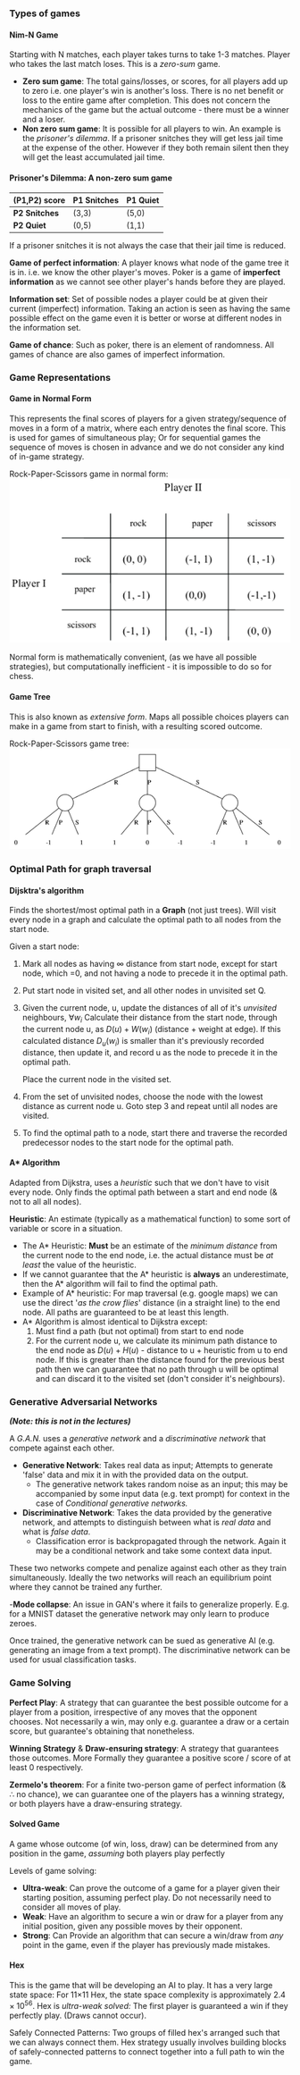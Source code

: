 ### Types of games

#### Nim-N Game
Starting with N matches, each player takes turns to take 1-3 matches. Player who takes the last match loses.
This is a *zero-sum* game.

- **Zero sum game**: The total gains/losses, or scores, for all players add up to zero i.e. one player's win is another's loss. There is no net benefit or loss to the entire game after completion. This does not concern the mechanics of the game but the actual outcome - there must be a winner and a loser.
- **Non zero sum game**: It is possible for all players to win. An example is the *prisoner's dilemma*. If a prisoner snitches they will get less jail time at the expense of the other. However if they both remain silent then they will get the least accumulated jail time.

#### Prisoner's Dilemma: A non-zero sum game

| (P1,P2) score | P1 Snitches | P1 Quiet |
| ------------- | ----------- | -------- |
| **P2 Snitches**   | (3,3)       | (5,0)    |
| **P2 Quiet**      | (0,5)       | (1,1)    |

If a prisoner snitches it is not always the case that their jail time is reduced.

**Game of perfect information**: A player knows what node of the game tree it is in. i.e. we know the other player's moves. Poker is a game of **imperfect information** as we cannot see other player's hands before they are played.

**Information set**: Set of possible nodes a player could be at given their current (imperfect) information. Taking an action is seen as having the same possible effect on the game even it is better or worse at different nodes in the information set.

**Game of chance**: Such as poker, there is an element of randomness. All games of chance are also games of imperfect information.


### Game Representations

#### Game in Normal Form
This represents the final scores of players for a given strategy/sequence of moves in a form of a matrix, where each entry denotes the final score. This is used for games of simultaneous play; Or for sequential games the sequence of moves is chosen in advance and we do not consider any kind of in-game strategy.

Rock-Paper-Scissors game in normal form:
![](misc/Pasted%20image%2020231005121933.png)

Normal form is mathematically convenient, (as we have all possible strategies), but computationally inefficient - it is impossible to do so for chess.

#### Game Tree
This is also known as *extensive form*.
Maps all possible choices players can make in a game from start to finish, with a resulting scored outcome.

Rock-Paper-Scissors game tree:
![](misc/Pasted%20image%2020231005121239.png)



### Optimal Path for graph traversal

#### Dijsktra's algorithm
Finds the shortest/most optimal path in a **Graph** (not just trees). Will visit every node in a graph and calculate the optimal path to all nodes from the start node.

Given a start node:
1. Mark all nodes as having $\infty$ distance from start node, except for start node, which =0, and not having a node to precede it in the optimal path.
2. Put start node in visited set, and all other nodes in unvisited set Q.
3. Given the current node, u, update the distances of all of it's *unvisited* neighbours, $\forall w_i$ Calculate their distance from the 
	start node, through the current node u, as $D(u)+W(w_i)$ (distance + weight at edge). 
	If this calculated distance $D_u(w_i)$ is smaller than it's previously recorded distance, then update it, and record u as the node to precede it in the optimal path.
	
	Place the current node in the visited set.
4. From the set of unvisited nodes, choose the node with the lowest distance as current node u. Goto step 3 and repeat until all nodes are visited.
5. To find the optimal path to a node, start there and traverse the recorded predecessor nodes to the start node for the optimal path.


#### A* Algorithm
Adapted from Dijkstra, uses a *heuristic* such that we don't have to visit every node. Only finds the optimal path between a start and end node (& not to all all nodes).

**Heuristic**: An estimate (typically as a mathematical function) to some sort of variable or score in a situation.

- The A* Heuristic: **Must** be an estimate of the *minimum distance* from the current node to the end node, i.e. the actual distance must be *at least* the value of the heuristic.
- If we cannot guarantee that the A* heuristic is **always** an underestimate, then the A* algorithm will fail to find the optimal path.
- Example of A* heuristic: For map traversal (e.g. google maps) we can use the direct '*as the crow flies*' distance (in a straight line) to the end node. All paths are guaranteed to be at least this length.
- A* Algorithm is almost identical to Dijkstra except:
	1. Must find a path (but not optimal) from start to end node
	2. For the current node u, we calculate its minimum path distance to the end node as $D(u)+H(u)$ - distance to u + heuristic from u to end node. If this is greater than the distance found for the previous best path then we can guarantee that no path through u will be optimal and can discard it to the visited set (don't consider it's neighbours).

### Generative Adversarial Networks
***(Note: this is not in the lectures)***

A *G.A.N.* uses a *generative network* and a *discriminative network* that compete against each other.

- **Generative Network**: Takes real data as input; Attempts to generate 'false' data and mix it in with the provided data on the output.
	- The generative network takes random noise as an input; this may be accompanied by some input data (e.g. text prompt) for context in the case of *Conditional generative networks.*
- **Discriminative Network**: Takes the data provided by the generative network, and attempts to distinguish between what is *real data* and what is *false data*.
	- Classification error is backpropagated through the network. Again it may be a conditional network and take some context data input.

These two networks compete and penalize against each other as they train simultaneously. Ideally the two networks will reach an equilibrium point where they cannot be trained any further.

-**Mode collapse**: An issue in GAN's where it fails to generalize properly. E.g. for a MNIST dataset the generative network may only learn to produce zeroes.

Once trained, the generative network can be sued as generative AI (e.g. generating an image from a text prompt). The discriminative network can be used for usual classification tasks.


### Game Solving

**Perfect Play**: A strategy that can guarantee the best possible outcome for a player from a position, irrespective of any moves that the opponent chooses. Not necessarily a win, may only e.g. guarantee a draw or a certain score, but guarantee's obtaining that nonetheless.

**Winning Strategy** & **Draw-ensuring strategy**: A strategy that guarantees those outcomes. More Formally they guarantee a positive score / score of at least 0 respectively.

**Zermelo's theorem**: For a finite two-person game of perfect information (& $\therefore$ no chance), we can guarantee one of the players has a winning strategy, or both players have a draw-ensuring strategy.

#### Solved Game
A game whose outcome (of win, loss, draw) can be determined from any position in the game, *assuming* both players play perfectly

Levels of game solving:
- **Ultra-weak**: Can prove the outcome of a game for a player given their starting position, assuming perfect play. Do not necessarily need to consider all moves of play.
- **Weak**: Have an algorithm to secure a win or draw for a player from any initial position, given any possible moves by their opponent.
- **Strong**: Can Provide an algorithm that can secure a win/draw from *any* point in the game, even if the player has previously made mistakes.

#### Hex 
This is the game that will be developing an AI to play. It has a very large state space: For 11×11 Hex, the state space complexity is approximately $2.4×10^{56}$.
Hex is *ultra-weak solved:* The first player is guaranteed a win if they perfectly play. (Draws cannot occur).

Safely Connected Patterns: Two groups of filled hex's arranged such that we can always connect them.
Hex strategy usually involves building blocks of safely-connected patterns to connect together into a full path to win the game.






 















